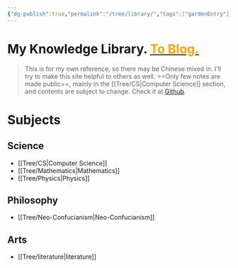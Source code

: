 ```yaml
---
{"dg-publish":true,"permalink":"/tree/library/","tags":["gardenEntry"],"created":"2022-07-31T06:00:52.233+08:00","updated":"2023-08-27T03:38:28.972+08:00"}
---
```



<h1> My Knowledge Library. <a href = "https://eating.work" target = "_self"><strong><span style = "color:orange">To Blog.</span></strong></a></h1>

>This is for my own reference, so there may be Chinese mixed in. I'll try to make this site helpful to others as well.
==Only few notes are made public==, mainly in the [[Tree/CS\|Computer Science]] section, and contents are subject to change. Check it at [Github](https://github.com/AlexLiu2022/library).

# Subjects


## Science 

- [[Tree/CS\|Computer Science]] 
- [[Tree/Mathematics\|Mathematics]]
- [[Tree/Physics\|Physics]]

## Philosophy

- [[Tree/Neo-Confucianism\|Neo-Confucianism]]

## Arts

-  [[Tree/literature\|literature]] 
